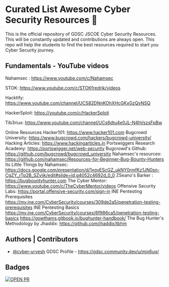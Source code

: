 # Curated List Awesome Cyber Security Resources 🚀
This is the official repository of GDSC JSCOE Cyber Security Resources. This will be constantly updated and contributions are always open. This repo will help the students to find the best resources required to start you Cyber Security journey. 

## Fundamentals - YouTube videos 

Nahamsec : https://www.youtube.com/c/Nahamsec

STOK: https://www.youtube.com/c/STOKfredrik/videos

Hacktify: https://www.youtube.com/channel/UCS82DNnKOhXHcGKxGzQvNSQ

HackerSploit: https://youtube.com/c/HackerSploit

Tib3rius: https://www.youtube.com/channel/UCs6dtu4e0JL-N4hVszsFpBw

Online Resources
Hacker101: https://www.hacker101.com
Bugcrowd University: https://www.bugcrowd.com/hackers/bugcrowd-university/
Hacking Articles: https://www.hackingarticles.in
Portswiggers Research Academy: https://portswigger.net/web-security
Bugcrowd's Github: https://github.com/bugcrowd/bugcrowd_university
Nahamsec's resources: https://github.com/nahamsec/Resources-for-Beginner-Bug-Bounty-Hunters
Its Little Things by Nahamsec: https://docs.google.com/presentation/d/1xgvEScGZ_ukNY0rmfKz1JN0sn-CgZY_rTp2B_SZvijk/edit#slide=id.g4052c4692d_0_0
ZSeano's Barker : https://bugbountyhunter.com
The Cyber Mentor: https://www.youtube.com/c/TheCyberMentor/videos
Offensive Security Labs: https://portal.offensive-security.com/sign-in
INE Pentesting Prerequisites https://my.ine.com/CyberSecurity/courses/309de2a5/penetration-testing-prerequisites
INE Pentesting Basics https://my.ine.com/CyberSecurity/courses/6f986ca5/penetration-testing-basics
https://gowthams.gitbook.io/bughunter-handbook/
The Bug Hunter's Methodology by Jhaddix: https://github.com/jhaddix/tbhm

## Authors | Contributors 

- [@cyber-urvesh](https://github.com/cyber-urvesh)
 GDSC Profile - https://gdsc.community.dev/u/mjx6uq/ 

## Badges 

[![OPEN PR](https://badgen.net/github/open-prs/GDSC-JSCOE/Cyber-Security-CheatSheet)](https://badgen.net/github/open-prs/GDSC-JSCOE/Cyber-Security-CheatSheet)

